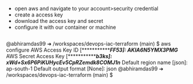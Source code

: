 - open aws and navigate to your account>security credential
- create a access key
- download the access key and secret
- configure it with our container or machine
  ```git
@abhiramdas99 ➜ /workspaces/devops-iac-terraform (main) $ aws configure
AWS Access Key ID [****************FF53]: AKIA6N5YMX3PMG*****
AWS Secret Access Key [****************b3ks]: xWd+Sx6P6PiKUHycEv5CpRZemdk8COMJ1n*****
Default region name [json]: ap-south-1
Default output format [None]: json
@abhiramdas99 ➜ /workspaces/devops-iac-terraform (main) $ 
```

